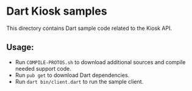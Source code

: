 # Dart Kiosk samples

This directory contains Dart sample code related to the Kiosk API.

## Usage:

- Run `COMPILE-PROTOS.sh` to download additional sources and compile needed support code.
- Run `pub get` to download Dart dependencies.
- Run `dart bin/client.dart` to run the sample client.
